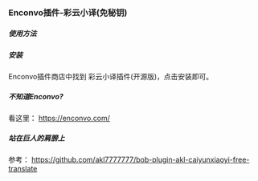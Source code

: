 ### Enconvo插件-彩云小译(免秘钥)


##### 使用方法



##### 安装

Enconvo插件商店中找到 彩云小译插件(开源版)，点击安装即可。


##### 不知道Enconvo?

看这里： https://enconvo.com/




##### 站在巨人的肩膀上

参考： https://github.com/akl7777777/bob-plugin-akl-caiyunxiaoyi-free-translate
